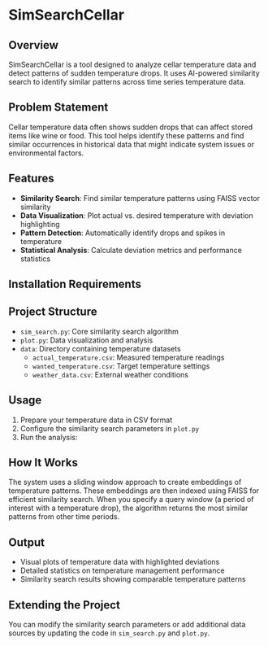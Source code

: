 # SimSearchCellar

## Overview
SimSearchCellar is a tool designed to analyze cellar temperature data and detect patterns of sudden temperature drops. It uses AI-powered similarity search to identify similar patterns across time series temperature data.

## Problem Statement
Cellar temperature data often shows sudden drops that can affect stored items like wine or food. This tool helps identify these patterns and find similar occurrences in historical data that might indicate system issues or environmental factors.

## Features
- **Similarity Search**: Find similar temperature patterns using FAISS vector similarity
- **Data Visualization**: Plot actual vs. desired temperature with deviation highlighting
- **Pattern Detection**: Automatically identify drops and spikes in temperature
- **Statistical Analysis**: Calculate deviation metrics and performance statistics

## Installation Requirements

## Project Structure
- `sim_search.py`: Core similarity search algorithm
- `plot.py`: Data visualization and analysis
- `data`: Directory containing temperature datasets
    - `actual_temperature.csv`: Measured temperature readings
    - `wanted_temperature.csv`: Target temperature settings
    - `weather_data.csv`: External weather conditions

## Usage
1. Prepare your temperature data in CSV format
2. Configure the similarity search parameters in `plot.py`
3. Run the analysis:

## How It Works
The system uses a sliding window approach to create embeddings of temperature patterns. These embeddings are then indexed using FAISS for efficient similarity search. When you specify a query window (a period of interest with a temperature drop), the algorithm returns the most similar patterns from other time periods.

## Output
- Visual plots of temperature data with highlighted deviations
- Detailed statistics on temperature management performance
- Similarity search results showing comparable temperature patterns

## Extending the Project
You can modify the similarity search parameters or add additional data sources by updating the code in `sim_search.py` and `plot.py`.